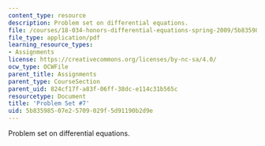 ```yaml
---
content_type: resource
description: Problem set on differential equations.
file: /courses/18-034-honors-differential-equations-spring-2009/5b83598507e25709029f5d91190b2d9e_MIT18_034s09_pset07.pdf
file_type: application/pdf
learning_resource_types:
- Assignments
license: https://creativecommons.org/licenses/by-nc-sa/4.0/
ocw_type: OCWFile
parent_title: Assignments
parent_type: CourseSection
parent_uid: 824cf17f-a83f-06ff-38dc-e114c31b565c
resourcetype: Document
title: 'Problem Set #7'
uid: 5b835985-07e2-5709-029f-5d91190b2d9e
---
```

Problem set on differential equations.